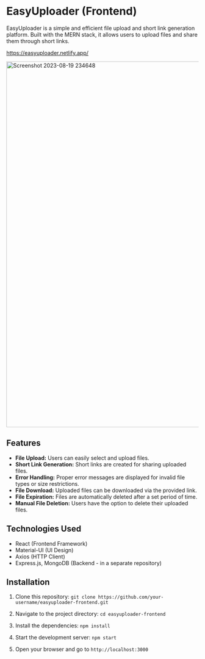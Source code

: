 # EasyUploader (Frontend)

EasyUploader is a simple and efficient file upload and short link generation platform. Built with the MERN stack, it allows users to upload files and share them through short links.

https://easyuploader.netlify.app/

<img width="960" alt="Screenshot 2023-08-19 234648" src="https://github.com/iammmk/File-Uploader-frontend/assets/58235282/966ee50d-9df1-47db-b85e-ac6e227231fd">


## Features

- **File Upload:** Users can easily select and upload files.
- **Short Link Generation:** Short links are created for sharing uploaded files.
- **Error Handling:** Proper error messages are displayed for invalid file types or size restrictions.
- **File Download:** Uploaded files can be downloaded via the provided link.
- **File Expiration:** Files are automatically deleted after a set period of time.
- **Manual File Deletion:** Users have the option to delete their uploaded files.

## Technologies Used

- React (Frontend Framework)
- Material-UI (UI Design)
- Axios (HTTP Client)
- Express.js, MongoDB (Backend - in a separate repository)

## Installation

1. Clone this repository: `git clone https://github.com/your-username/easyuploader-frontend.git`

2. Navigate to the project directory: `cd easyuploader-frontend`

3. Install the dependencies: `npm install`
  
4. Start the development server: `npm start`

5. Open your browser and go to `http://localhost:3000`

